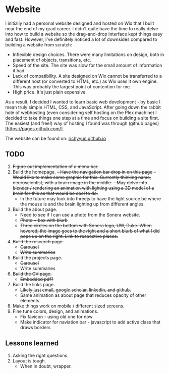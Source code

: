 # Website

I initially had a personal website designed and hosted on Wix that I built near the end of my grad career. I didn't quite have the time to really delve into how to build a website so the drag-and-drop interface kept things easy and fast. 
However, I've definitely noticed a lot of downsides compared to building a website from scratch:
- Inflexible design choices. There were many limitations on design, both in placement of objects, transitions, etc.
- Speed of the site. The site was slow for the small amount of information it had.
- Lack of compatibility. A site designed on Wix cannot be transferred to a different host (or converted to HTML, etc.) as Wix uses it own engine. This was probably the largest point of contention for me.
- High price. It's just plain expensive.

As a result, I decided I wanted to learn basic web development - by basic I mean truly simple HTML, CSS, and JavaScript. After going down the rabbit hole of webhosting (even considering self hosting on the Plex machine) I decided to take things one step at a time and focus on building a site first. The easiest (and free!) way of hosting I found was through (github pages)[https://pages.github.com/].

The website can be found on: [richyyun.github.io](richyyun.github.io)

## TODO
1. ~~Figure out implementation of a menu bar.~~
2. Build the homepage.
   ~~- Have the navigation bar drop in on this page~~
   ~~- Would like to make some graphic for this. Currently thinking name, neuroscientist, with a brain image in the middle.~~
   ~~- May delve into blender / rendering an animation with lighting using a 3D model of a brain for this as that would be cool to do.~~
   - In the future may look into threejs to have the light source be where the mouse is and the brain lighting up from different angles.
3. Build the about page.
   - Need to see if I can use a photo from the Sonera website.
   - ~~Photo + box with blurb~~
   - ~~Three circles on the bottom with Sonera logo, UW, Duke. When hovered, the image goes to the right and a short blurb of what I did pops up on the right. Link to respective places.~~
4. ~~Build the research page.~~
   - ~~Carousel~~
   - ~~Write summaries~~
5. Build the projects page.
   - ~~Carousel~~
   - Write summaries
6. ~~Build the CV page.~~
   - ~~Embedded pdf?~~
7. Build the links page.
   - ~~Likely just email, google scholar, linkedin, and github.~~
   - Same animation as about page that reduces opacity of other elements
8. Make things work on mobile / different sized screens.
9. Fine tune colors, design, and animations.
   - Fix favicon - using old one for now
   - Make indicator for naviation bar - javascript to add active class that draws borders


## Lessons learned
1. Asking the right questions.
2. Layout is tough.
   - When in doubt, wrapper.
